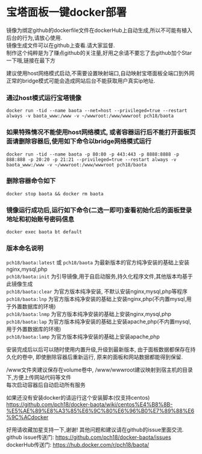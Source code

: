 # 宝塔面板一键docker部署
镜像为绑定github的dockerfile文件在dockerHub上自动生成,所以不可能有植入后台的行为,请放心使用.  
镜像生成文件可以在github上查看.请大家监督.  
制作这个纯粹是为了赚点github的关注量,好用之余请不要忘了去github加个Star一下哦,链接在最下方

建议使用host网络模式启动,不需要设置映射端口,自动映射宝塔面板全端口到外网  
正常的bridge模式可能会造成网站后台不能获取用户真实ip地址.

### 通过host模式运行宝塔镜像  
`docker run -tid --name baota --net=host --privileged=true --restart always -v baota_www:/www -v ~/wwwroot:/www/wwwroot pch18/baota`

### 如果特殊情况不能使用host网络模式, 或者容器运行后不能打开面板页面请删除容器后,使用如下命令以bridge网络模式运行  
`docker run -tid --name baota -p 80:80 -p 443:443 -p 8888:8888 -p 888:888 -p 20:20 -p 21:21 --privileged=true --restart always -v baota_www:/www -v ~/wwwroot:/www/wwwroot pch18/baota`

### 删除容器命令如下  
`docker stop baota && docker rm baota`

### 镜像运行成功后,运行如下命令(二选一即可)查看初始化后的面板登录地址和初始账号密码信息  
`docker exec baota bt default`

### 版本命名说明  
`pch18/baota:latest` 或 `pch18/baota` 为最新版本的官方纯净安装的基础上安装nginx,mysql,php  
`pch18/baota:init` 为引导镜像,用于自启动服务,持久化程序文件,其他版本均基于此镜像生成  
`pch18/baota:clear` 为官方版本纯净安装, 不默认安装nginx,mysql,php等程序  
`pch18/baota:lnp` 为官方版本纯净安装的基础上安装nginx,php(不内置mysql,用于外置数据库的环境)  
`pch18/baota:lnmp` 为官方版本纯净安装的基础上安装nginx,mysql,php  
`pch18/baota:lap` 为官方版本纯净安装的基础上安装apache,php(不内置mysql,用于外置数据库的环境)  
`pch18/baota:lamp` 为官方版本纯净安装的基础上安装apache,php


安装完成后以后可以随时使用内置升级,升级到最新版本, 由于面板数据都保存在持久化的卷中, 即使删除容器后重新运行, 原来的面板和网站数据都能得到保留.  

/www文件夹建议保存在volume卷中, /www/wwwroot建议映射到宿主机的目录下,方便上传网站代码等文件  
每次启动容器后自动启动所有服务  

如果还没有安装docker的请运行这个安装脚本(仅支持centos)  
https://github.com/pch18/docker-baota/wiki/centos%E4%B8%8B-%E5%AE%89%E8%A3%85%E6%9C%80%E6%96%B0%E7%89%88%E6%9C%ACdocker

好用请收藏加星支持一下,谢谢! 其他问题和建议请在github的issue里面交流.  
github issue传送门: https://github.com/pch18/docker-baota/issues  
dockerHub传送门: https://hub.docker.com/r/pch18/baota/
